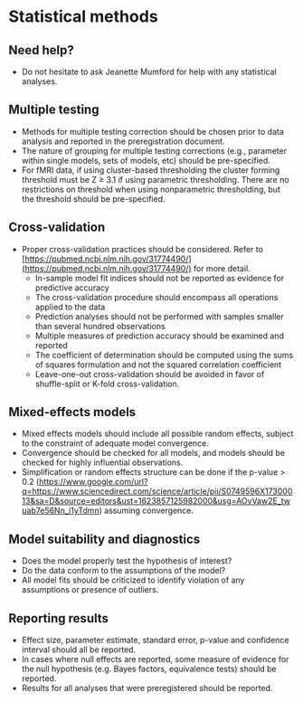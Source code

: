 # Statistical methods

## Need help?

- Do not hesitate to ask
    Jeanette Mumford for help with any statistical analyses.
    
## Multiple testing

- Methods for multiple testing
    correction should be chosen prior to data analysis and reported in
    the preregistration document.
- The nature of grouping for
    multiple testing corrections (e.g., parameter within single models,
    sets of models, etc) should be pre-specified.
- For fMRI data, if using
    cluster-based thresholding the cluster forming threshold must be Z ≥
    3.1 if using parametric thresholding.  There are no restrictions on
    threshold when using nonparametric thresholding, but the threshold
    should be pre-specified.


## Cross-validation

- Proper cross-validation practices
should be considered. Refer to [https://pubmed.ncbi.nlm.nih.gov/31774490/](https://pubmed.ncbi.nlm.nih.gov/31774490/) for more detail.
    - In-sample model fit indices should not be reported as evidence for predictive accuracy
    - The cross-validation procedure should encompass all operations applied to the data
    - Prediction analyses should not be performed with samples smaller than several hundred observations
    - Multiple measures of prediction accuracy should be examined and reported
    - The coefficient of determination should be computed using the sums of squares formulation and not the squared correlation coefficient
    - Leave-one-out cross-validation should be avoided in favor of shuffle-split or K-fold cross-validation.

## Mixed-effects models

- Mixed effects models should
    include all possible random effects, subject to the constraint of
    adequate model convergence.
- Convergence should be checked
    for all models, and models should be checked for highly influential
    observations.
- Simplification or random effects structure can be done if the p-value > 0.2 (https://www.google.com/url?q=https://www.sciencedirect.com/science/article/pii/S0749596X17300013&sa=D&source=editors&ust=1623857125982000&usg=AOvVaw2E_twuab7e56Nn_i1yTdmn) assuming convergence.

## Model suitability and diagnostics

- Does the model properly test
    the hypothesis of interest?
- Do the data conform to the
    assumptions of the model?  
- All model fits should be
    criticized to identify violation of any assumptions or presence of
    outliers.

##  Reporting results

- Effect size, parameter
    estimate, standard error, p-value and confidence interval should all
    be reported.
- In cases where null effects
    are reported, some measure of evidence for the null hypothesis (e.g.
    Bayes factors, equivalence tests) should be reported.
- Results for all analyses that
    were preregistered should be reported.
